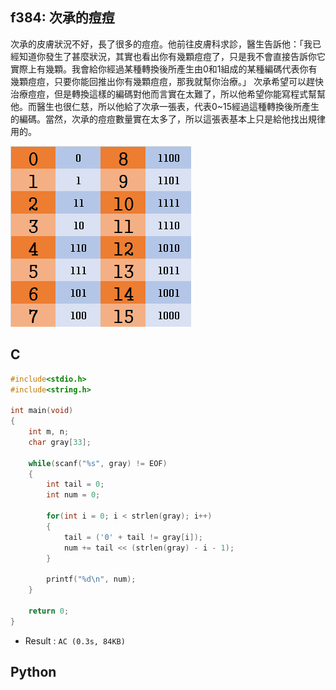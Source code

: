 ## f384: 次承的痘痘
次承的皮膚狀況不好，長了很多的痘痘。他前往皮膚科求診，醫生告訴他：「我已經知道你發生了甚麼狀況，其實也看出你有幾顆痘痘了，只是我不會直接告訴你它實際上有幾顆。我會給你經過某種轉換後所產生由0和1組成的某種編碼代表你有幾顆痘痘，只要你能回推出你有幾顆痘痘，那我就幫你治療。」
次承希望可以趕快治療痘痘，但是轉換這樣的編碼對他而言實在太難了，所以他希望你能寫程式幫幫他。而醫生也很仁慈，所以他給了次承一張表，代表0~15經過這種轉換後所產生的編碼。當然，次承的痘痘數量實在太多了，所以這張表基本上只是給他找出規律用的。

![grayTable](https://github.com/Offliners/ZeroJugde-writeup/blob/master/%E5%9F%BA%E7%A4%8E%E9%A1%8C%E5%BA%AB/Contents/f384/grayTable.png)

## C
```C
#include<stdio.h>
#include<string.h>

int main(void)
{
	int m, n;
	char gray[33];
	
	while(scanf("%s", gray) != EOF)
	{
		int tail = 0;
		int num = 0;
		
		for(int i = 0; i < strlen(gray); i++)
		{
			tail = ('0' + tail != gray[i]);
			num += tail << (strlen(gray) - i - 1);
		}
		
		printf("%d\n", num);
	}
	
	return 0;
}
```
 * Result : `AC (0.3s, 84KB)`

## Python

